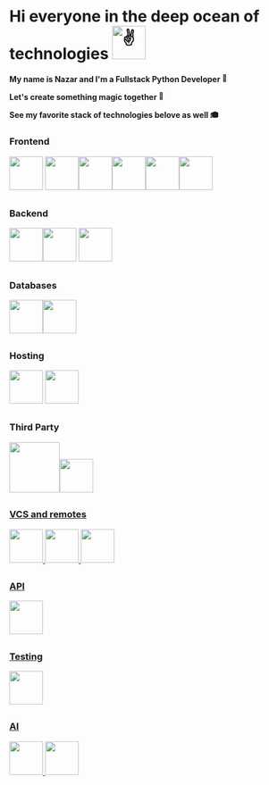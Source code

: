  

# Hi everyone in the deep ocean of technologies<picture> <source srcset="https://fonts.gstatic.com/s/e/notoemoji/latest/270c_fe0f/512.webp" type="image/webp">  <img src="https://fonts.gstatic.com/s/e/notoemoji/latest/270c_fe0f/512.gif" alt="✌" width="60" height="60"> </picture>

 **My name is Nazar and I'm a Fullstack Python Developer <picture> <source srcset="https://fonts.gstatic.com/s/e/notoemoji/latest/1f40d/512.webp" type="image/webp"> <img src="https://fonts.gstatic.com/s/e/notoemoji/latest/1f40d/512.gif" alt="🐍" width="15" height="15"> </picture>**

**Let's create something magic together <picture> <source srcset="https://fonts.gstatic.com/s/e/notoemoji/latest/1f52e/512.webp" type="image/webp"> <img src="https://fonts.gstatic.com/s/e/notoemoji/latest/1f52e/512.gif" alt="🔮" width="15" height="15"> </picture>** 

**See my favorite stack of technologies belove as well <picture> <source srcset="https://fonts.gstatic.com/s/e/notoemoji/latest/1f393/512.webp" type="image/webp"> <img src="https://fonts.gstatic.com/s/e/notoemoji/latest/1f393/512.gif" alt="🎓" width="15" height="15"> </picture>**

##
### Frontend
<img src="https://cdn.jsdelivr.net/gh/devicons/devicon@latest/icons/html5/html5-original-wordmark.svg" style="width:60px"/> <img src="https://cdn.jsdelivr.net/gh/devicons/devicon@latest/icons/css3/css3-original-wordmark.svg" style="width:60px" /><img src="https://cdn.jsdelivr.net/gh/devicons/devicon@latest/icons/sass/sass-original.svg" style="width:60px" /><img src="https://cdn.jsdelivr.net/gh/devicons/devicon@latest/icons/bootstrap/bootstrap-original-wordmark.svg" style="width:60px"/><img src="https://cdn.jsdelivr.net/gh/devicons/devicon@latest/icons/foundation/foundation-original.svg" style="width:60px"/><img src="https://cdn.jsdelivr.net/gh/devicons/devicon@latest/icons/javascript/javascript-original.svg" style="width:60px"/>

##
### Backend
<img src="https://cdn.jsdelivr.net/gh/devicons/devicon@latest/icons/python/python-original-wordmark.svg" style="width:60px" /><img src="https://cdn.jsdelivr.net/gh/devicons/devicon@latest/icons/django/django-plain.svg" style="width:60px" />
<img src="https://cdn.jsdelivr.net/gh/devicons/devicon@latest/icons/nodejs/nodejs-original-wordmark.svg" style="width:60px"/>

##
### Databases
<img src="https://cdn.jsdelivr.net/gh/devicons/devicon@latest/icons/postgresql/postgresql-original-wordmark.svg" style="width:60px"/><img src="https://cdn.jsdelivr.net/gh/devicons/devicon@latest/icons/sqlite/sqlite-original.svg" style="width:60px"/>


##
### Hosting
<img src="https://cdn.jsdelivr.net/gh/devicons/devicon@latest/icons/heroku/heroku-original-wordmark.svg" style="width:60px"/> <img src="https://cdn.jsdelivr.net/gh/devicons/devicon@latest/icons/amazonwebservices/amazonwebservices-original-wordmark.svg" style="width:60px" />


##
### Third Party
<a href="https://cdnlogo.com/logo/python-package-index_124401.html"><img src="https://static.cdnlogo.com/logos/p/62/python-package-index.svg" style="width:90px"><img src="https://static.cdnlogo.com/logos/n/17/npm-2.svg" style="width:60px">

##
### VCS and remotes
<img src="https://cdn.jsdelivr.net/gh/devicons/devicon@latest/icons/git/git-original-wordmark.svg" style="width:60px" /> <img src="https://static.cdnlogo.com/logos/g/69/github-icon.svg" style="width:60px">
<img src="https://cdn.jsdelivr.net/gh/devicons/devicon@latest/icons/gitlab/gitlab-original.svg" style="width:60px" />
                    
##
### API
<img src="https://cdn.jsdelivr.net/gh/devicons/devicon@latest/icons/postman/postman-original.svg" style="width:60px"/>

##
### Testing
<img src="https://cdn.jsdelivr.net/gh/devicons/devicon@latest/icons/pytest/pytest-original.svg" style="width:60px"/>                 
          
##
### AI
<img src="https://cdn.jsdelivr.net/gh/devicons/devicon@latest/icons/tensorflow/tensorflow-original.svg" style="width:60px" /> <img src="https://static.cdnlogo.com/logos/c/52/chatgpt.svg" style="width:60px">
          
       
          
          
          
                   
          

<!--
**Nazar-Pichak/Nazar-Pichak** is a ✨ _special_ ✨ repository because its `README.md` (this file) appears on your GitHub profile.

Here are some ideas to get you started:

- 🔭 I’m currently working on ...
- 🌱 I’m currently learning ...
- 👯 I’m looking to collaborate on ...
- 🤔 I’m looking for help with ...
- 💬 Ask me about ...
- 📫 How to reach me: ...
- 😄 Pronouns: ...
- ⚡ Fun fact: ...
-->
